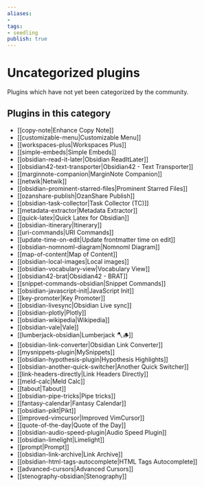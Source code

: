 ```yaml
---
aliases:
- 
tags: 
- seedling 
publish: true
---
```



# Uncategorized plugins

Plugins which have not yet been categorized by the community.

## Plugins in this category

- [[copy-note|Enhance Copy Note]]
- [[customizable-menu|Customizable Menu]]
- [[workspaces-plus|Workspaces Plus]]
- [[simple-embeds|Simple Embeds]]
- [[obsidian-read-it-later|Obsidian ReadItLater]]
- [[obsidian42-text-transporter|Obsidian42 - Text Transporter]]
- [[marginnote-companion|MarginNote Companion]]
- [[netwik|Netwik]]
- [[obsidian-prominent-starred-files|Prominent Starred Files]]
- [[ozanshare-publish|OzanShare Publish]]
- [[obsidian-task-collector|Task Collector (TC)]]
- [[metadata-extractor|Metadata Extractor]]
- [[quick-latex|Quick Latex for Obsidian]]
- [[obsidian-itinerary|Itinerary]]
- [[uri-commands|URI Commands]]
- [[update-time-on-edit|Update frontmatter time on edit]]
- [[obsidian-nomnoml-diagram|Nomnoml Diagram]]
- [[map-of-content|Map of Content]]
- [[obsidian-local-images|Local images]]
- [[obsidian-vocabulary-view|Vocabulary View]]
- [[obsidian42-brat|Obsidian42 - BRAT]]
- [[snippet-commands-obsidian|Snippet Commands]]
- [[obsidian-javascript-init|JavaScript Init]]
- [[key-promoter|Key Promoter]]
- [[obsidian-livesync|Obsidian Live sync]]
- [[obsidian-plotly|Plotly]]
- [[obsidian-wikipedia|Wikipedia]]
- [[obsidian-vale|Vale]]
- [[lumberjack-obsidian|Lumberjack 🪓🪵]]
- [[obsidian-link-converter|Obsidian Link Converter]]
- [[mysnippets-plugin|MySnippets]]
- [[obsidian-hypothesis-plugin|Hypothesis Highlights]]
- [[obsidian-another-quick-switcher|Another Quick Switcher]]
- [[link-headers-directly|Link Headers Directly]]
- [[meld-calc|Meld Calc]]
- [[tabout|Tabout]]
- [[obsidian-pipe-tricks|Pipe tricks]]
- [[fantasy-calendar|Fantasy Calendar]]
- [[obsidian-pikt|Pikt]]
- [[improved-vimcursor|Improved VimCursor]]
- [[quote-of-the-day|Quote of the Day]]
- [[obsidian-audio-speed-plugin|Audio Speed Plugin]]
- [[obsidian-limelight|Limelight]]
- [[prompt|Prompt]]
- [[obsidian-link-archive|Link Archive]]
- [[obsidian-html-tags-autocomplete|HTML Tags Autocomplete]]
- [[advanced-cursors|Advanced Cursors]]
- [[stenography-obsidian|Stenography]]

